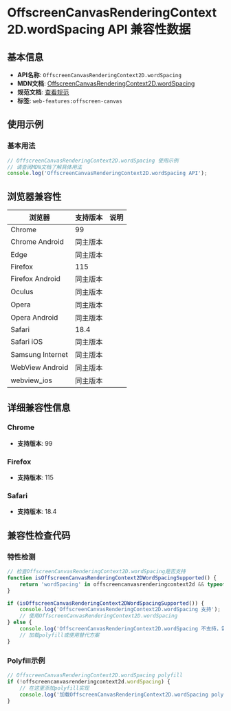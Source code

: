 # OffscreenCanvasRenderingContext2D.wordSpacing API 兼容性数据

## 基本信息

- **API名称**: `OffscreenCanvasRenderingContext2D.wordSpacing`
- **MDN文档**: [OffscreenCanvasRenderingContext2D.wordSpacing](https://developer.mozilla.org/docs/Web/API/CanvasRenderingContext2D/wordSpacing)
- **规范文档**: [查看规范](https://html.spec.whatwg.org/multipage/canvas.html#dom-context-2d-wordspacing)
- **标签**: `web-features:offscreen-canvas`

## 使用示例

### 基本用法

```javascript
// OffscreenCanvasRenderingContext2D.wordSpacing 使用示例
// 请查阅MDN文档了解具体用法
console.log('OffscreenCanvasRenderingContext2D.wordSpacing API');
```

## 浏览器兼容性

| 浏览器 | 支持版本 | 说明 |
|--------|----------|------|
| Chrome | 99 |  |
| Chrome Android | 同主版本 |  |
| Edge | 同主版本 |  |
| Firefox | 115 |  |
| Firefox Android | 同主版本 |  |
| Oculus | 同主版本 |  |
| Opera | 同主版本 |  |
| Opera Android | 同主版本 |  |
| Safari | 18.4 |  |
| Safari iOS | 同主版本 |  |
| Samsung Internet | 同主版本 |  |
| WebView Android | 同主版本 |  |
| webview_ios | 同主版本 |  |

## 详细兼容性信息

### Chrome

- **支持版本**: 99

### Firefox

- **支持版本**: 115

### Safari

- **支持版本**: 18.4

## 兼容性检查代码

### 特性检测

```javascript
// 检查OffscreenCanvasRenderingContext2D.wordSpacing是否支持
function isOffscreenCanvasRenderingContext2DWordSpacingSupported() {
    return 'wordSpacing' in offscreencanvasrenderingcontext2d && typeof offscreencanvasrenderingcontext2d.wordSpacing === 'function';
}

if (isOffscreenCanvasRenderingContext2DWordSpacingSupported()) {
    console.log('OffscreenCanvasRenderingContext2D.wordSpacing 支持');
    // 使用OffscreenCanvasRenderingContext2D.wordSpacing
} else {
    console.log('OffscreenCanvasRenderingContext2D.wordSpacing 不支持，需要polyfill');
    // 加载polyfill或使用替代方案
}
```

### Polyfill示例

```javascript
// OffscreenCanvasRenderingContext2D.wordSpacing polyfill
if (!offscreencanvasrenderingcontext2d.wordSpacing) {
    // 在这里添加polyfill实现
    console.log('加载OffscreenCanvasRenderingContext2D.wordSpacing polyfill');
}
```

